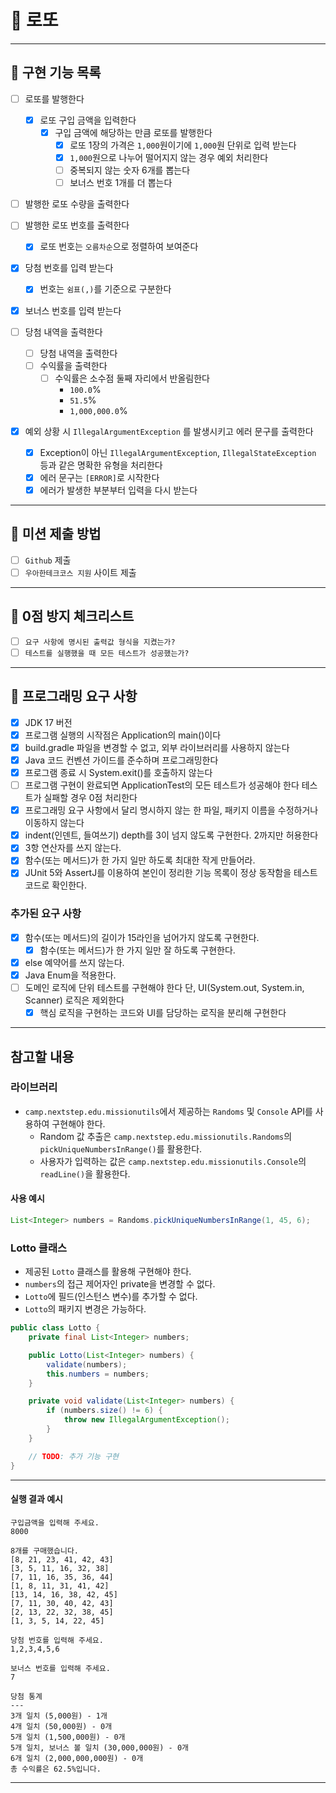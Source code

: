 # 🎲 로또

---
## 🎯 구현 기능 목록

- [ ] 로또를 발행한다
  - [x] 로또 구입 금액을 입력한다
    - [x] 구입 금액에 해당하는 만큼 로또를 발행한다
      - [x] 로또 1장의 가격은 `1,000`원이기에 `1,000`원 단위로 입력 받는다
      - [x] `1,000`원으로 나누어 떨어지지 않는 경우 예외 처리한다
      - [ ] 중복되지 않는 숫자 6개를 뽑는다
      - [ ] 보너스 번호 1개를 더 뽑는다

- [ ] 발행한 로또 수량을 출력한다
- [ ] 발행한 로또 번호를 출력한다
  - [x] 로또 번호는 `오름차순`으로 정렬하여 보여준다

- [x] 당첨 번호를 입력 받는다
  - [x] 번호는 `쉼표(,)`를 기준으로 구분한다

- [x] 보너스 번호를 입력 받는다

- [ ] 당첨 내역을 출력한다
  - [ ] 당첨 내역을 출력한다
  - [ ] 수익률을 출력한다
    - [ ] 수익률은 소수점 둘째 자리에서 반올림한다
      - `100.0`%
      - `51.5`%
      - `1,000,000.0`%

- [x] 예외 상황 시 `IllegalArgumentException` 를 발생시키고 에러 문구를 출력한다
  - [x] Exception이 아닌 `IllegalArgumentException`, `IllegalStateException` 등과 같은 명확한 유형을 처리한다
  - [x] 에러 문구는 `[ERROR]`로 시작한다
  - [x] 에러가 발생한 부분부터 입력을 다시 받는다

---
## 🎯 미션 제출 방법
- [ ] `Github` 제출
- [ ] `우아한테크코스 지원` 사이트 제출

---
## 🎯 0점 방지 체크리스트
- [ ] `요구 사항에 명시된 출력값 형식을 지켰는가?`
- [ ] `테스트를 실행했을 때 모든 테스트가 성공했는가?`

---
## 🎯 프로그래밍 요구 사항
- [x] JDK 17 버전
- [x] 프로그램 실행의 시작점은 Application의 main()이다
- [x] build.gradle 파일을 변경할 수 없고, 외부 라이브러리를 사용하지 않는다
- [x] Java 코드 컨벤션 가이드를 준수하며 프로그래밍한다
- [x] 프로그램 종료 시 System.exit()를 호출하지 않는다
- [ ] 프로그램 구현이 완료되면 ApplicationTest의 모든 테스트가 성공해야 한다 테스트가 실패할 경우 0점 처리한다
- [x] 프로그래밍 요구 사항에서 달리 명시하지 않는 한 파일, 패키지 이름을 수정하거나 이동하지 않는다
- [x] indent(인덴트, 들여쓰기) depth를 3이 넘지 않도록 구현한다. 2까지만 허용한다
- [x] 3항 연산자를 쓰지 않는다.
- [x] 함수(또는 메서드)가 한 가지 일만 하도록 최대한 작게 만들어라.
- [x] JUnit 5와 AssertJ를 이용하여 본인이 정리한 기능 목록이 정상 동작함을 테스트 코드로 확인한다.

### 추가된 요구 사항

- [x] 함수(또는 메서드)의 길이가 15라인을 넘어가지 않도록 구현한다.
  - [x] 함수(또는 메서드)가 한 가지 일만 잘 하도록 구현한다.
- [x] else 예약어를 쓰지 않는다.
- [x] Java Enum을 적용한다.
- [ ] 도메인 로직에 단위 테스트를 구현해야 한다 단, UI(System.out, System.in, Scanner) 로직은 제외한다
  - [x] 핵심 로직을 구현하는 코드와 UI를 담당하는 로직을 분리해 구현한다

---
## 참고할 내용

### 라이브러리

- `camp.nextstep.edu.missionutils`에서 제공하는 `Randoms` 및 `Console`
  API를 사용하여 구현해야 한다.
  - Random 값 추출은 `camp.nextstep.edu.missionutils.Randoms`의 `pickUniqueNumbersInRange()`를 활용한다.
  - 사용자가 입력하는 값은 `camp.nextstep.edu.missionutils.Console`의 `readLine()`을 활용한다.

#### 사용 예시

```java
List<Integer> numbers = Randoms.pickUniqueNumbersInRange(1, 45, 6);
```

### Lotto 클래스

- 제공된 `Lotto` 클래스를 활용해 구현해야 한다.
- `numbers`의 접근 제어자인 private을 변경할 수 없다.
- `Lotto`에 필드(인스턴스 변수)를 추가할 수 없다.
- `Lotto`의 패키지 변경은 가능하다.

```java
public class Lotto {
    private final List<Integer> numbers;

    public Lotto(List<Integer> numbers) {
        validate(numbers);
        this.numbers = numbers;
    }

    private void validate(List<Integer> numbers) {
        if (numbers.size() != 6) {
            throw new IllegalArgumentException();
        }
    }

    // TODO: 추가 기능 구현
}
```

---

#### 실행 결과 예시

```
구입금액을 입력해 주세요.
8000

8개를 구매했습니다.
[8, 21, 23, 41, 42, 43]
[3, 5, 11, 16, 32, 38]
[7, 11, 16, 35, 36, 44]
[1, 8, 11, 31, 41, 42]
[13, 14, 16, 38, 42, 45]
[7, 11, 30, 40, 42, 43]
[2, 13, 22, 32, 38, 45]
[1, 3, 5, 14, 22, 45]

당첨 번호를 입력해 주세요.
1,2,3,4,5,6

보너스 번호를 입력해 주세요.
7

당첨 통계
---
3개 일치 (5,000원) - 1개
4개 일치 (50,000원) - 0개
5개 일치 (1,500,000원) - 0개
5개 일치, 보너스 볼 일치 (30,000,000원) - 0개
6개 일치 (2,000,000,000원) - 0개
총 수익률은 62.5%입니다.
```

---
